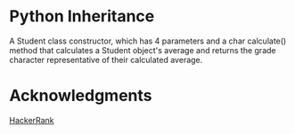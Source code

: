 # Python Inheritance
A Student class constructor, which has 4 parameters and a char calculate() method that calculates a Student object's average and returns the grade character representative of their calculated average.

# Acknowledgments
[HackerRank](www.hackerrank.com)
